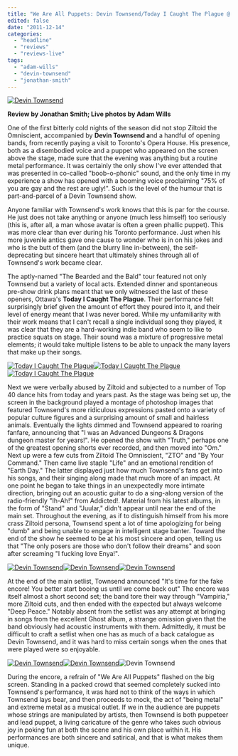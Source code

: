 ```yaml
---
title: "We Are All Puppets: Devin Townsend/Today I Caught The Plague @ The Opera House, Toronto, ON, December 10, 2011"
edited: false
date: "2011-12-14"
categories:
  - "headline"
  - "reviews"
  - "reviews-live"
tags:
  - "adam-wills"
  - "devin-townsend"
  - "jonathan-smith"
---
```


[![Devin Townsend](http://www.hellbound.ca/wp-content/uploads/2011/12/DevinTownsend-16-590x393.jpg "Devin Townsend")](http://www.hellbound.ca/wp-content/uploads/2011/12/DevinTownsend-16.jpg)

**Review by Jonathan Smith; Live photos by Adam Wills**

One of the first bitterly cold nights of the season did not stop Ziltoid the Omniscient, accompanied by **Devin Townsend a**nd a handful of opening bands, from recently paying a visit to Toronto's Opera House. His presence, both as a disembodied voice and a puppet who appeared on the screen above the stage, made sure that the evening was anything but a routine metal performance. It was certainly the only show I've ever attended that was presented in co-called "boob-o-phonic" sound, and the only time in my experience a show has opened with a booming voice proclaiming "75% of you are gay and the rest are ugly!". Such is the level of the humour that is part-and-parcel of a Devin Townsend show.

Anyone familiar with Townsend's work knows that this is par for the course. He just does not take anything or anyone (much less himself) too seriously (this is, after all, a man whose avatar is often a green phallic puppet). This was more clear than ever during his Toronto performance. Just when his more juvenile antics gave one cause to wonder who is in on his jokes and who is the butt of them (and the blurry line in-between), the self-deprecating but sincere heart that ultimately shines through all of Townsend's work became clear.

The aptly-named "The Bearded and the Bald" tour featured not only Townsend but a variety of local acts. Extended dinner and spontaneous pre-show drink plans meant that we only witnessed the last of these openers, Ottawa's **Today I Caught The Plague**. Their performance felt surprisingly brief given the amount of effort they poured into it, and their level of energy meant that I was never bored. While my unfamiliarity with their work means that I can't recall a single individual song they played, it was clear that they are a hard-working indie band who seem to like to practice squats on stage. Their sound was a mixture of progressive metal elements; it would take multiple listens to be able to unpack the many layers that make up their songs.

[![Today I Caught The Plague](http://www.hellbound.ca/wp-content/uploads/2011/12/DevinTownsend-1-182x182.jpg "Today I Caught The Plague")](http://www.hellbound.ca/wp-content/uploads/2011/12/DevinTownsend-1.jpg)[![](http://www.hellbound.ca/wp-content/uploads/2011/12/DevinTownsend-2-182x182.jpg "Today I Caught The Plague")](http://www.hellbound.ca/wp-content/uploads/2011/12/DevinTownsend-2.jpg)[![Today I Caught The Plague](http://www.hellbound.ca/wp-content/uploads/2011/12/DevinTownsend-3-182x182.jpg "Today I Caught The Plague")](http://www.hellbound.ca/wp-content/uploads/2011/12/DevinTownsend-3.jpg)

Next we were verbally abused by Ziltoid and subjected to a number of Top 40 dance hits from today and years past. As the stage was being set up, the screen in the background played a montage of photoshop images that featured Townsend's more ridiculous expressions pasted onto a variety of popular culture figures and a surprising amount of small and hairless animals. Eventually the lights dimmed and Townsend appeared to roaring fanfare, announcing that "I was an Advanced Dungeons & Dragons dungeon master for years!". He opened the show with "Truth," perhaps one of the greatest opening shorts ever recorded, and then moved into "Om." Next up were a few cuts from Ziltoid The Omniscient, "ZTO" and "By Your Command." Then came live staple "Life" and an emotional rendition of "Earth Day." The latter displayed just how much Townsend's fans get into his songs, and their singing along made that much more of an impact. At one point he began to take things in an unexpectedly more intimate direction, bringing out an acoustic guitar to do a sing-along version of the radio-friendly "Ih-Ah!" from Addicted!. Material from his latest albums, in the form of "Stand" and "Juular," didn't appear until near the end of the main set. Throughout the evening, as if to distinguish himself from his more crass Ziltoid persona, Townsend spent a lot of time apologizing for being "dumb" and being unable to engage in intelligent stage banter. Toward the end of the show he seemed to be at his most sincere and open, telling us that "The only posers are those who don't follow their dreams" and soon after screaming "I fucking love Enya!".

[![Devin Townsend](http://www.hellbound.ca/wp-content/uploads/2011/12/DevinTownsend-6-182x182.jpg "Devin Townsend")](http://www.hellbound.ca/wp-content/uploads/2011/12/DevinTownsend-6.jpg)[![Devin Townsend](http://www.hellbound.ca/wp-content/uploads/2011/12/DevinTownsend-9-182x182.jpg "Devin Townsend")](http://www.hellbound.ca/wp-content/uploads/2011/12/DevinTownsend-9.jpg)[![Devin Townsend](http://www.hellbound.ca/wp-content/uploads/2011/12/DevinTownsend-11-182x182.jpg "Devin Townsend")](http://www.hellbound.ca/wp-content/uploads/2011/12/DevinTownsend-11.jpg)

At the end of the main setlist, Townsend announced "It's time for the fake encore! You better start booing us until we come back out" The encore was itself almost a short second set; the band tore their way through "Vampiria," more Ziltoid cuts, and then ended with the expected but always welcome "Deep Peace." Notably absent from the setlist was any attempt at bringing in songs from the excellent Ghost album, a strange omission given that the band obviously had acoustic instruments with them. Admittedly, it must be difficult to craft a setlist when one has as much of a back catalogue as Devin Townsend, and it was hard to miss certain songs when the ones that were played were so enjoyable.

[![Devin Townsend](http://www.hellbound.ca/wp-content/uploads/2011/12/DevinTownsend-12-182x182.jpg "Devin Townsend")](http://www.hellbound.ca/wp-content/uploads/2011/12/DevinTownsend-12.jpg)[![Devin Townsend](http://www.hellbound.ca/wp-content/uploads/2011/12/DevinTownsend-10-182x182.jpg "Devin Townsend")](http://www.hellbound.ca/wp-content/uploads/2011/12/DevinTownsend-10.jpg)![Devin Townsend](http://www.hellbound.ca/wp-content/uploads/2011/12/DevinTownsend-14-182x182.jpg "Devin Townsend")

During the encore, a refrain of "We Are All Puppets" flashed on the big screen. Standing in a packed crowd that seemed completely sucked into Townsend's performance, it was hard not to think of the ways in which Townsend lays bear, and then proceeds to mock, the act of "being metal" and extreme metal as a musical outlet. If we in the audience are puppets whose strings are manipulated by artists, then Townsend is both puppeteer and lead puppet, a living caricature of the genre who takes such obvious joy in poking fun at both the scene and his own place within it. His performances are both sincere and satirical, and that is what makes them unique.

